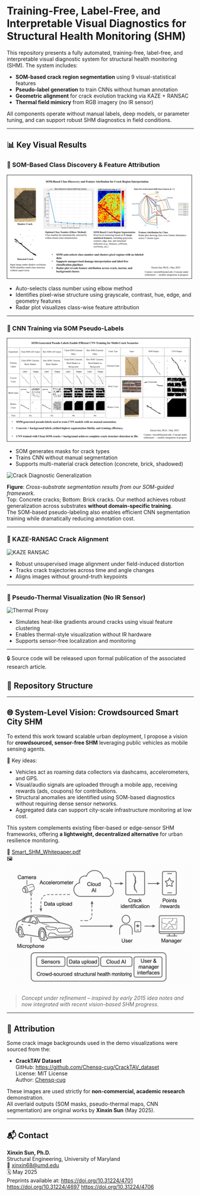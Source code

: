# Training-Free, Label-Free, and Interpretable Visual Diagnostics for Structural Health Monitoring (SHM)

This repository presents a fully automated, training-free, label-free, and interpretable visual diagnostic system for structural health monitoring (SHM). The system includes:

- **SOM-based crack region segmentation** using 9 visual-statistical features
- **Pseudo-label generation** to train CNNs without human annotation
- **Geometric alignment** for crack evolution tracking via KAZE + RANSAC
- **Thermal field mimicry** from RGB imagery (no IR sensor)

All components operate without manual labels, deep models, or parameter tuning, and can support robust SHM diagnostics in field conditions.

---

## 📊 Key Visual Results

### 🔹 SOM-Based Class Discovery & Feature Attribution
![SOM Classification](./figures/Explainable_SOM_Clustering_For_CrackAnalysis_XSun.png)

- Auto-selects class number using elbow method
- Identifies pixel-wise structure using grayscale, contrast, hue, edge, and geometry features
- Radar plot visualizes class-wise feature attribution

---

### 🔹 CNN Training via SOM Pseudo-Labels
![CNN Pseudo Labels](./figures/Figure_CNN_SOM_PseudoLabel_Strategies_XSun_May2025.png)

- SOM generates masks for crack types
- Trains CNN without manual segmentation
- Supports multi-material crack detection (concrete, brick, shadowed)

![Crack Diagnostic Generalization](./assets/cnnsom.png)

**Figure**: *Cross-substrate segmentation results from our SOM-guided framework.*  
Top: Concrete cracks; Bottom: Brick cracks. Our method achieves robust generalization across substrates **without domain-specific training**.  
The SOM-based pseudo-labeling also enables efficient CNN segmentation training while dramatically reducing annotation cost.


---

### 🔹 KAZE-RANSAC Crack Alignment
![KAZE RANSAC](./figures/PerspectiveCorrection_CrackEvolution_KAZE_RANSAC_XSun.png.png)

- Robust unsupervised image alignment under field-induced distortion
- Tracks crack trajectories across time and angle changes
- Aligns images without ground-truth keypoints

---

### 🔹 Pseudo-Thermal Visualization (No IR Sensor)
![Thermal Proxy](./figures/SOM_Thermal_Mimicry_XSun_May2025.png.png)

- Simulates heat-like gradients around cracks using visual feature clustering
- Enables thermal-style visualization without IR hardware
- Supports sensor-free localization and monitoring

---

🔒 Source code will be released upon formal publication of the associated research article.

## 📁 Repository Structure

---

## 🌐 System-Level Vision: Crowdsourced Smart City SHM

To extend this work toward scalable urban deployment, I propose a vision for **crowdsourced, sensor-free SHM** leveraging public vehicles as mobile sensing agents.

📌 Key ideas:
- Vehicles act as roaming data collectors via dashcams, accelerometers, and GPS.
- Visual/audio signals are uploaded through a mobile app, receiving rewards (ads, coupons) for contributions.
- Structural anomalies are identified using SOM-based diagnostics without requiring dense sensor networks.
- Aggregated data can support city-scale infrastructure monitoring at low cost.

This system complements existing fiber-based or edge-sensor SHM frameworks, offering **a lightweight, decentralized alternative** for urban resilience monitoring.

📄 [Smart_SHM_Whitepaper.pdf](docs/Smart_SHM_Whitepaper.pdf)  
🖼️ ![System Overview](figures/Smart_SHM_Schematic.png)

> *Concept under refinement – inspired by early 2015 idea notes and now integrated with recent vision-based SHM progress.*

---

## 📄 Attribution

Some crack image backgrounds used in the demo visualizations were sourced from the:

- **CrackTAV Dataset**  
  GitHub: https://github.com/Chensq-cug/CrackTAV_dataset  
  License: MIT License  
  Author: [Chensq-cug](https://github.com/Chensq-cug)

These images are used strictly for **non-commercial, academic research** demonstration.  
All overlaid outputs (SOM masks, pseudo-thermal maps, CNN segmentation) are original works by **Xinxin Sun** (May 2025).

---

## 📬 Contact

**Xinxin Sun, Ph.D.**  
Structural Engineering, University of Maryland  
📧 xinxin68@umd.edu  
🗓️ May 2025  
Preprints available at: https://doi.org/10.31224/4701
                        https://doi.org/10.31224/4697
                        https://doi.org/10.31224/4706 

